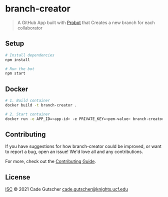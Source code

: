 # branch-creator

> A GitHub App built with [Probot](https://github.com/probot/probot) that Creates a new branch for each collaborator 

## Setup

```sh
# Install dependencies
npm install

# Run the bot
npm start
```

## Docker

```sh
# 1. Build container
docker build -t branch-creator .

# 2. Start container
docker run -e APP_ID=<app-id> -e PRIVATE_KEY=<pem-value> branch-creator
```

## Contributing

If you have suggestions for how branch-creator could be improved, or want to report a bug, open an issue! We'd love all and any contributions.

For more, check out the [Contributing Guide](CONTRIBUTING.md).

## License

[ISC](LICENSE) © 2021 Cade Gutscher <cade.gutscher@knights.ucf.edu>
